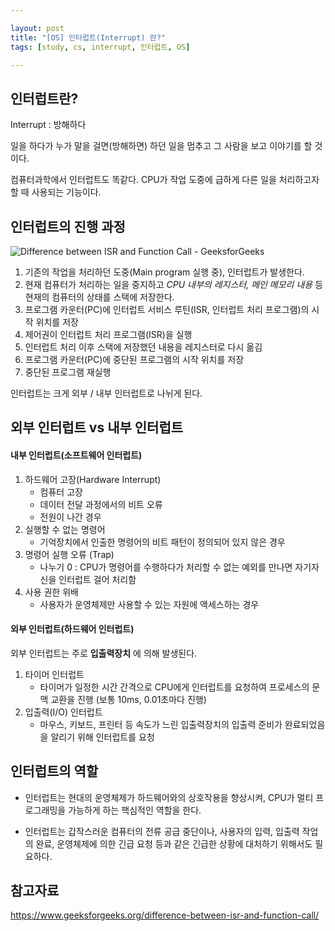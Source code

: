 ```yaml
---

layout: post
title: "[OS] 인터럽트(Interrupt) 란?"
tags: [study, cs, interrupt, 인터럽트, OS]

---
```


## 인터럽트란?

Interrupt : 방해하다



일을 하다가 누가 말을 걸면(방해하면) 하던 일을 멈추고 그 사람을 보고 이야기를 할 것이다.

컴퓨터과학에서 인터럽트도 똑같다. CPU가 작업 도중에 급하게 다른 일을 처리하고자 할 때 사용되는 기능이다.



## 인터럽트의 진행 과정

![Difference between ISR and Function Call - GeeksforGeeks](https://media.geeksforgeeks.org/wp-content/uploads/20210615182535/CopyofTimingDiagramcontrolled9-660x299.png)

1. 기존의 작업을 처리하던 도중(Main program 실행 중), 인터럽트가 발생한다.
2. 현재 컴퓨터가 처리하는 일을 중지하고 *CPU 내부의 레지스터, 메인 메모리 내용* 등 현재의 컴퓨터의 상태를 스택에 저장한다.
3. 프로그램 카운터(PC)에 인터럽트 서비스 루틴(ISR, 인터럽트 처리 프로그램)의 시작 위치를 저장
4. 제어권이 인터럽트 처리 프로그램(ISR)을 실행
5. 인터럽트 처리 이후 스택에 저장했던 내용을 레지스터로 다시 옮김
6. 프로그램 카운터(PC)에 중단된 프로그램의 시작 위치를 저장
7. 중단된 프로그램 재실행



인터럽트는 크게 외부 / 내부 인터럽트로 나뉘게 된다.



## 외부 인터럽트 vs 내부 인터럽트

#### 내부 인터럽트(소프트웨어 인터럽트)

1. 하드웨어 고장(Hardware Interrupt)
   - 컴퓨터 고장
   - 데이터 전달 과정에서의 비트 오류
   - 전원이 나간 경우
2. 실행할 수 없는 명령어
   * 기억장치에서 인출한 명령어의 비트 패턴이 정의되어 있지 않은 경우
3. 명령어 실행 오류 (Trap)
   * 나누기 0 : CPU가 명령어를 수행하다가 처리할 수 없는 예외를 만나면 자기자신을 인터럽트 걸어 처리함
4. 사용 권한 위배
   * 사용자가 운영체제만 사용할 수 있는 자원에 액세스하는 경우



#### 외부 인터럽트(하드웨어 인터럽트)

외부 인터럽트는 주로 **입출력장치** 에 의해 발생된다.

1. 타이머 인터럽트
   * 타이머가 일정한 시간 간격으로 CPU에게 인터럽트를 요청하여 프로세스의 문맥 교환을 진행 (보통 10ms, 0.01초마다 진행)
2. 입출력(I/O) 인터럽트
   * 마우스, 키보드, 프린터 등 속도가 느린 입출력장치의 입출력 준비가 완료되었음을 알리기 위해 인터럽트를 요청



## 인터럽트의 역할

* 인터럽트는 현대의 운영체제가 하드웨어와의 상호작용을 향상시켜, CPU가 멀티 프로그래밍을 가능하게 하는 핵심적인 역할을 한다.

* 인터럽트는 갑작스러운 컴퓨터의 전류 공급 중단이나, 사용자의 입력, 입출력 작업의 완료, 운영체제에 의한 긴급 요청 등과 같은 긴급한 상황에 대처하기 위해서도 필요하다.



## 참고자료

https://www.geeksforgeeks.org/difference-between-isr-and-function-call/
